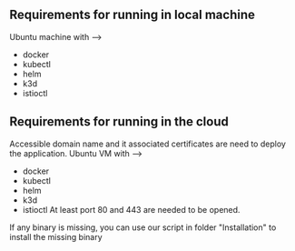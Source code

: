 ## Requirements for running in local machine
Ubuntu machine with -->
- docker
- kubectl
- helm
- k3d
- istioctl

## Requirements for running in the cloud
Accessible domain name and it associated certificates are need to deploy the application.
Ubuntu VM with -->
- docker
- kubectl
- helm
- k3d
- istioctl
At least port 80 and 443 are needed to be opened.

If any binary is missing, you can use our script in folder "Installation" to install the missing binary

